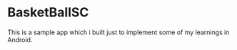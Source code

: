 # BasketBallSC
 This is a sample app which i built just to implement some of my learnings in Android.
